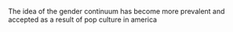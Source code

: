 The idea of the gender continuum has become more prevalent and accepted as a result of pop culture in america